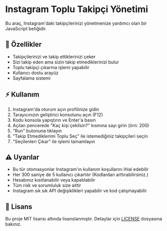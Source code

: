 # Instagram Toplu Takipçi Yönetimi

Bu araç, Instagram'daki takipçilerinizi yönetmenize yardımcı olan bir JavaScript betiğidir.

## 🚀 Özellikler

- Takipçilerinizi ve takip ettiklerinizi çeker
- Sizi takip eden ama sizin takip etmediklerinizi bulur
- Toplu takipçi çıkarma işlemi yapabilir
- Kullanıcı dostu arayüz
- Sayfalama sistemi

## ⚡ Kullanım

1. Instagram'da oturum açın profilinize gidin
2. Tarayıcınızın geliştirici konsolunu açın (F12)
3. Kodu konsola yapıştırın ve Enter'a basın
4. Açılan pencerede "Kaç kişi çekilsin?" kısmına sayı girin (örn: 200)
5. "Run" butonuna tıklayın
6. "Takip Etmediklerimi Toplu Seç" ile istemediğiniz takipçileri seçin
7. "Seçilenleri Çıkar" ile işlemi tamamlayın

## ⚠️ Uyarılar

- Bu tür otomasyonlar Instagram'ın kullanım koşullarını ihlal edebilir
- Her 300 saniye de 5 kullanıcı çıkartılır (Kodlardan arttırabilirsiniz.)
- Hesabınız kısıtlanabilir veya kapatılabilir
- Tüm risk ve sorumluluk size aittir
- Instagram sık sık API değişiklikleri yapabilir ve kod çalışmayabilir

## 📝 Lisans

Bu proje MIT lisansı altında lisanslanmıştır. Detaylar için [LICENSE](LICENSE) dosyasına bakınız.
